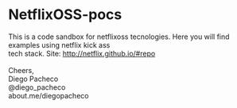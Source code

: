 # NetflixOSS-pocs

This is a code sandbox for netflixoss tecnologies. Here you will find examples using netflix kick ass <br>
tech stack. Site: http://netflix.github.io/#repo <br>
<br>
Cheers, <br>
Diego Pacheco <br>
@diego_pacheco <br>
about.me/diegopacheco
